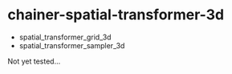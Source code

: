 # chainer-spatial-transformer-3d

- spatial_transformer_grid_3d
- spatial_transformer_sampler_3d

Not yet tested...
